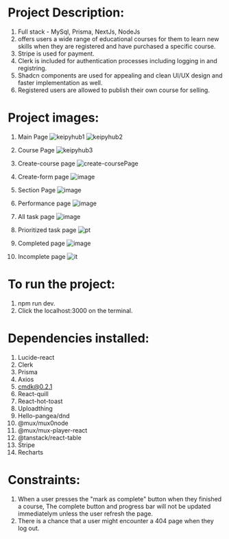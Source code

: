 #  Project Description:
   1) Full stack - MySql, Prisma, NextJs, NodeJs
   2) offers users a wide range of educational courses for them to learn new skills when they are registered
      and have purchased a specific course.
   3) Stripe is used for payment.
   4) Clerk is included for authentication processes including logging in and registring.
   5) Shadcn components are used for appealing and clean UI/UX design and faster implementation as well.
   6) Registered users are allowed to publish their own course for selling.

#  Project images:
   1) Main Page
      ![keipyhub1](https://github.com/kevinandris/Keipy_Hub/assets/102328858/faa8480f-0868-4956-a7ec-2cc40fc6fbf6)
      ![keipyhub2](https://github.com/kevinandris/Keipy_Hub/assets/102328858/f0eaa59b-0f52-4ed6-a3b8-ced15f0bc1aa)

   2) Course Page
      ![keipyhub3](https://github.com/kevinandris/Keipy_Hub/assets/102328858/29d47d9c-f55f-451d-adb5-66d44a83137e)

   3) Create-course page
      ![create-coursePage](https://github.com/kevinandris/Keipy_Hub/assets/102328858/54369fb4-f69e-4a64-9338-57f8ae652b39)

   4) Create-form page
      ![image](https://github.com/kevinandris/Keipy_Hub/assets/102328858/e870f44f-19a6-4f3e-8248-883d8773622c)

   5) Section Page
      ![image](https://github.com/kevinandris/Keipy_Hub/assets/102328858/752357e8-fc5b-4b13-90c1-ccc7736de305)

   6) Performance page
      ![image](https://github.com/kevinandris/Keipy_Hub/assets/102328858/f9450581-94f9-4f3c-b13f-ea6494427581)

   8) All task page
      ![image](https://github.com/kevinandris/Keipy_Hub/assets/102328858/f042de72-347e-41e6-bbe2-2e815ad8db60)

   9) Prioritized task page
      ![pt](https://github.com/kevinandris/Keipy_Hub/assets/102328858/80297d38-c57f-44ce-bb5e-f8eedc24f564)

   10) Completed page
      ![image](https://github.com/kevinandris/Keipy_Hub/assets/102328858/45c36452-52a6-4f3f-9323-d86a5ca1e288)

   11) Incomplete page
      ![it](https://github.com/kevinandris/Keipy_Hub/assets/102328858/7e035f47-13b4-4c06-80e1-0bf8c217c366)


#  To run the project:
   1) npm run dev.
   2) Click the localhost:3000 on the terminal.

#  Dependencies installed:
   1) Lucide-react
   2) Clerk
   3) Prisma
   4) Axios
   5) cmdk@0.2.1
   6) React-quill
   7) React-hot-toast
   8) Uploadthing
   9) Hello-pangea/dnd
   10) @mux/mux0node
   11) @mux/mux-player-react
   12) @tanstack/react-table
   13) Stripe
   14) Recharts

#  Constraints:
   1) When a user presses the "mark as complete" button when they finished a course,
      The complete button and progress bar will not be updated immediatelym unless
      the user refresh the page.
   2) There is a chance that a user might encounter a 404 page when they log out.

